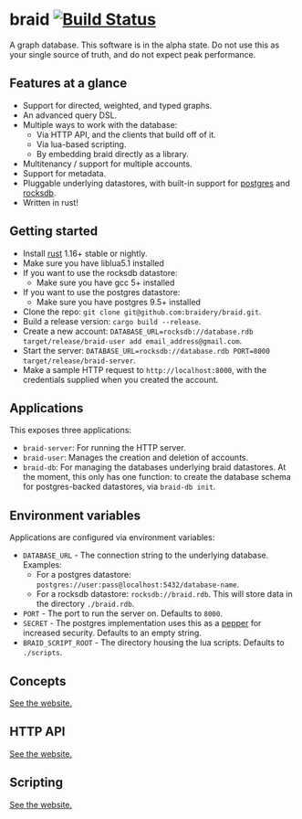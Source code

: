 # braid [![Build Status](https://travis-ci.org/braidery/braid.svg?branch=master)](https://travis-ci.org/braidery/braid)

A graph database. This software is in the alpha state. Do not use this as your single source of truth, and do not expect peak performance.

## Features at a glance

* Support for directed, weighted, and typed graphs.
* An advanced query DSL.
* Multiple ways to work with the database:
    * Via HTTP API, and the clients that build off of it.
    * Via lua-based scripting.
    * By embedding braid directly as a library.
* Multitenancy / support for multiple accounts.
* Support for metadata.
* Pluggable underlying datastores, with built-in support for [postgres](https://www.postgresql.org/) and [rocksdb](https://github.com/facebook/rocksdb).
* Written in rust!

## Getting started

* Install [rust](https://www.rust-lang.org/en-US/install.html) 1.16+ stable or nightly.
* Make sure you have liblua5.1 installed
* If you want to use the rocksdb datastore:
    * Make sure you have gcc 5+ installed
* If you want to use the postgres datastore:
    * Make sure you have postgres 9.5+ installed
* Clone the repo: `git clone git@github.com:braidery/braid.git`.
* Build a release version: `cargo build --release`.
* Create a new account: `DATABASE_URL=rocksdb://database.rdb target/release/braid-user add email_address@gmail.com`.
* Start the server: `DATABASE_URL=rocksdb://database.rdb PORT=8000 target/release/braid-server`.
* Make a sample HTTP request to `http://localhost:8000`, with the credentials supplied when you created the account.

## Applications

This exposes three applications:

* `braid-server`: For running the HTTP server.
* `braid-user`: Manages the creation and deletion of accounts.
* `braid-db`: For managing the databases underlying braid datastores. At the moment, this only has one function: to create the database schema for postgres-backed datastores, via `braid-db init`.

## Environment variables

Applications are configured via environment variables:

* `DATABASE_URL` - The connection string to the underlying database. Examples:
    * For a postgres datastore: `postgres://user:pass@localhost:5432/database-name`.
    * For a rocksdb datastore: `rocksdb://braid.rdb`. This will store data in the directory `./braid.rdb`.
* `PORT` - The port to run the server on. Defaults to `8000`.
* `SECRET` - The postgres implementation uses this as a [pepper](https://en.wikipedia.org/wiki/Pepper_%28cryptography%29) for increased security. Defaults to an empty string.
* `BRAID_SCRIPT_ROOT` - The directory housing the lua scripts. Defaults to `./scripts`.

## Concepts

[See the website.](braidery.github.io/concepts.html)

## HTTP API

[See the website.](braidery.github.io/http-api.html)

## Scripting

[See the website.](braidery.github.io/scripting.html)
